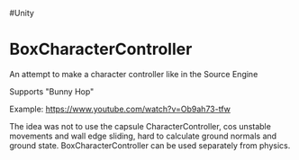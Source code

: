#Unity
# BoxCharacterController

An attempt to make a character controller like in the Source Engine

Supports "Bunny Hop"

Example: https://www.youtube.com/watch?v=Ob9ah73-tfw

The idea was not to use the capsule CharacterController, cos unstable movements and wall edge sliding, hard to calculate ground normals and ground state.
BoxCharacterController can be used separately from physics. 

